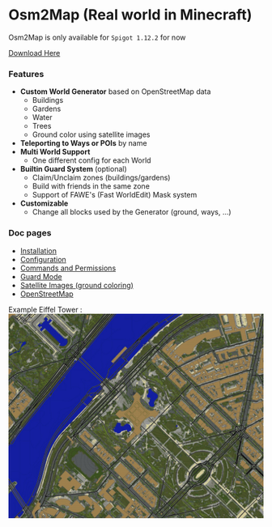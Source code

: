 # Osm2Map (Real world in Minecraft)

Osm2Map is only available for `Spigot 1.12.2` for now

[Download Here](https://github.com/Wardenfar/Osm2Map/releases)

### Features
- **Custom World Generator** based on OpenStreetMap data
   - Buildings
   - Gardens
   - Water
   - Trees
   - Ground color using satellite images
- **Teleporting to Ways or POIs** by name
- **Multi World Support**
   - One different config for each World
- **Builtin Guard System** (optional)
   - Claim/Unclaim zones (buildings/gardens)
   - Build with friends in the same zone
   - Support of FAWE's (Fast WorldEdit) Mask system 
- **Customizable**
   - Change all blocks used by the Generator (ground, ways, ...)

### Doc pages
- [Installation](.github/doc/INSTALL.md)
- [Configuration](.github/doc/CONFIG.md)
- [Commands and Permissions](.github/doc/COMMANDS.md)
- [Guard Mode](.github/doc/GUARD.md)
- [Satellite Images (ground coloring)](.github/doc/TILES.md)
- [OpenStreetMap](.github/doc/OSM.md)

Example Eiffel Tower :
![alt text](./.github/images/eiffel_1.jpg "Logo Title Text 1")
